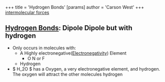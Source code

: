+++
 title = 'Hydrogen Bonds'
[params]
	author = 'Carson West'
+++
[intermolecular forces](./../intermolecular-forces/)
## [Hydrogen Bonds](./../hydrogen-bonds/): Dipole Dipole but with hydrogen
- Only occurs in molecules with:
	- A Highly electronegative([Electronegativity](./../electronegativity/)) Element
		- O N or F
	- Hydrogen
-  $ H_2O $  has a Oxygen, a very electronegative element, and hydrogen. The oxygen will attract the other molecules hydrogen
